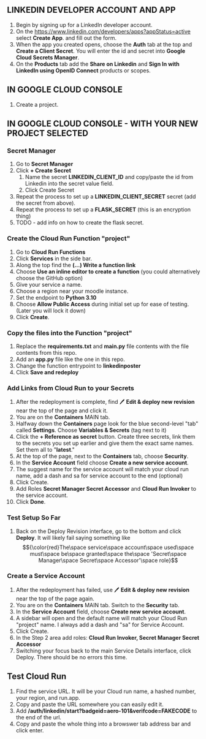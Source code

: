 ## **LINKEDIN DEVELOPER ACCOUNT AND APP**
1. Begin by signing up for a LinkedIn developer account. 
1. On the https://www.linkedin.com/developers/apps?appStatus=active select **Create App**. and fill out the form.
1. When the app you created opens, choose the **Auth** tab at the top and **Create a Client Secret**. You will enter the id and secret into **Google Cloud Secrets Manager**.
1. On the **Products** tab add the **Share on Linkedin** and **Sign In with LinkedIn using OpenID Connect** products or scopes. 


## **IN GOOGLE CLOUD CONSOLE**
1. Create a project. 


## **IN GOOGLE CLOUD CONSOLE - WITH YOUR NEW PROJECT SELECTED**
### Secret Manager
1. Go to **Secret Manager**
1. Click **+ Create Secret**
    1. Name the secret **LINKEDIN_CLIENT_ID** and copy/paste the id from Linkedin into the secret value field.
    2. Click Create Secret
1. Repeat the process to set up a **LINKEDIN_CLIENT_SECRET** secret  (add the secret from above).
1. Repeat the process to set up a **FLASK_SECRET** (this is an encryption thing)
1. TODO - add info on how to create the flask secret.


### Create the Cloud Run Function "project" 
1. Go to **Cloud Run Functions**
1. Click **Services** in the side bar.
1. Along the top find the **(...) Write a function link**
1. Choose **Use an inline editor to create a function** (you could alternatively choose the GitHub option)
1. Give your service a name.
1. Choose a region near your moodle instance.
1. Set the endpoint to **Python 3.10**
1. Choose **Allow Public Access** during initial set up for ease of testing. (Later you will lock it down)
1. Click **Create**.

### Copy the files into the Function "project" 
1. Replace the **requirements.txt** and **main.py** file contents with the file contents from this repo.
1. Add an **app.py** file like the one in this repo.
1. Change the function entrypoint to **linkedinposter**
1. Click **Save and redeploy**

### Add Links from Cloud Run to your Secrets
1. After the redeployment is complete, find 🖊️ **Edit & deploy new revision** near the top of the page and click it.
1. You are on the **Containers** MAIN tab. 
1. Halfway down the **Containers** page look for the blue second-level "tab" called **Settings**. Choose **Variables & Secrets** (tag next to it)
1. Click the **+ Reference as secret** button. Create three secrets, link them to the secrets you set up earlier and give them the exact same names. Set them all to "**latest**."
1. At the top of the page, next to the **Containers** tab, choose **Security**.
1. In the **Service Account** field choose **Create a new service account**.
1. The suggest name for the service account will match your cloud run name, add a dash and sa for service account to the end (optional)
1. Click Create.
1. Add Roles **Secret Manager Secret Accessor** and **Cloud Run Invoker** to the service account.
1. Click **Done**.

### Test Setup So Far
1. Back on the Deploy Revision interface, go to the bottom and click **Deploy**. It will likely fail saying something like $${\color{red}The\space service\space account\space used\space must\space be\space granted\space the\space 'Secret\space Manager\space Secret\space Accessor'\space role}$$

### Create a Service Account 
1. After the redeployment has failed, use 🖊️ **Edit & deploy new revision** near the top of the page again.
1. You are on the **Containers** MAIN tab. Switch to the **Security** tab. 
1. In the **Service Account** field, choose **Create new service account**.
1. A sidebar will open and the default name will match your Cloud Run "project" name. I always add a dash and "sa" for Service Account.
1. Click Create.
2. In the Step 2 area add roles: **Cloud Run Invoker, Secret Manager Secret Accessor**
4. Switching your focus back to the main Service Details interface, click Deploy. There should be no errors this time. 

## Test Cloud Run
1. Find the service URL. It will be your Cloud run name, a hashed number, your region, and run.app.
1. Copy and paste the URL somewhere you can easily edit it. 
1. Add **/auth/linkedin/start?badgeid=aero-101&verifcode=FAKECODE** to the end of the url. 
1. Copy and paste the whole thing into a browswer tab address bar and click enter. 


